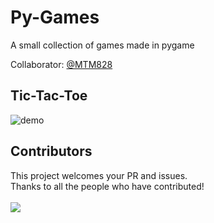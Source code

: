 # Py-Games
A small collection of games made in pygame

Collaborator: [@MTM828](https://github.com/mtm828)


## Tic-Tac-Toe
![demo](demo/tictactoe.gif)

## Contributors
This project welcomes your PR and issues.<br>
Thanks to all the people who have contributed!
<br>
<br>
<a href="https://github.com/sparshg/py-games/graphs/contributors">
  <img src="https://contrib.rocks/image?repo=sparshg/py-games" />
</a>
